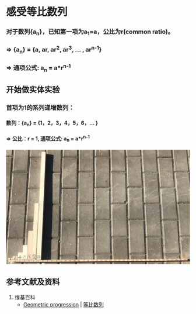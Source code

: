 # 感受等比数列
### 对于数列{a<sub>n</sub>}，已知第一项为a<sub>1</sub>=a，公比为r(common ratio)。
### => {a<sub>n</sub>} =  {a, ar, ar<sup>2</sup>, ar<sup>3</sup>, ... , ar<sup>n-1</sup>}
### => 通项公式: a<sub>n</sub> = a*r<sup>n-1</sup>

## 开始做实体实验

###  首项为1的系列递增数列：
#### 数列：{a<sub>n</sub>} =  {1，2，3，4，5，6，... }
#### => 公比：r = 1,  通项公式: a<sub>n</sub> = a*r<sup>n-1</sup>
![](/images/数论/典型数列/感受等比数列/1a1.jpg)

## 参考文献及资料

1. 维基百科
	- [Geometric progression](https://en.wikipedia.org/wiki/Geometric_progression) | [等比数列](https://zh.wikipedia.org/wiki/%E7%AD%89%E6%AF%94%E6%95%B0%E5%88%97) 
